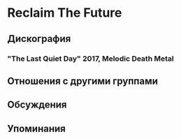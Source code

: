 # Reclaim The Future



## Дискография

### "The Last Quiet Day" 2017, Melodic Death Metal




## Отношения с другими группами


## Обсуждения


## Упоминания

